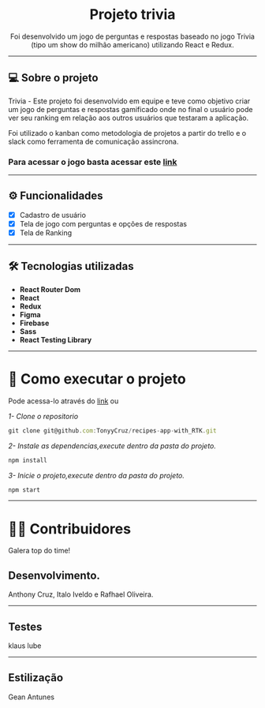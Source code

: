 <h1 align="center">Projeto trivia</h1>

<p align="center">Foi desenvolvido um jogo de perguntas e respostas baseado no jogo Trivia (tipo um show do milhão americano) utilizando React e Redux.</p>

---

## 💻 Sobre o projeto

Trivia - Este projeto foi desenvolvido em equipe e teve como objetivo criar um jogo de perguntas e respostas gamificado onde no final o usuário pode ver seu ranking em relação aos outros usuários que testaram a aplicação. 

Foi utilizado o kanban como metodologia de projetos a partir do trello e o slack como ferramenta de comunicação assincrona.

<h3>Para acessar o jogo basta acessar este <a href="https://projeto-trivia-seven.vercel.app/" target="_blank">link</a></h3>

---

## ⚙️ Funcionalidades

- [x] Cadastro de usuário
- [x] Tela de jogo com perguntas e opções de respostas
- [x] Tela de Ranking

---

## 🛠 Tecnologias utilizadas

-   **React Router Dom**
-   **React**
-   **Redux**
-   **Figma**
-   **Firebase**
-   **Sass**
-   **React Testing Library**

---

# 🚀 Como executar o projeto

<p>Pode acessa-lo através do <a href="https://projeto-trivia-seven.vercel.app/" target="_blank">link</a></h3> ou</p>

_1- Clone o repositorio_

```jsx
git clone git@github.com:TonyyCruz/recipes-app-with_RTK.git
```

_2- Instale as dependencias,execute dentro da pasta do projeto._

```jsx
npm install
```

_3- Inicie o projeto,execute dentro da pasta do projeto._

```jsx
npm start
```

---


# 👨‍💻 Contribuidores

Galera top do time!

## Desenvolvimento.
Anthony Cruz, Italo Iveldo e Rafhael Oliveira.

---

## Testes
klaus lube

---

## Estilização
Gean Antunes
